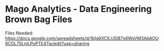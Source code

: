# Mago Analytics - Data Engineering Brown Bag Files

Files Needed:
https://docs.google.com/spreadsheets/d/1bIg6XCILUSI87x6WsVM3AbAOU8CDL75LnjLPoPTE4Tw/edit?usp=sharing
